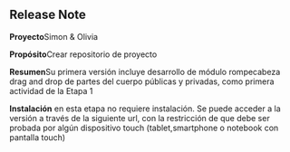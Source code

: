 <h2>Release Note </h2>
<p><b>Proyecto</b>Simon & Olivia</p>
<p><b>Propósito</b>Crear repositorio de proyecto</p>
<p><b>Resumen</b>Su primera versión incluye desarrollo de módulo rompecabeza drag and drop de partes del cuerpo públicas y privadas, como primera actividad de la Etapa 1</p>
<p><b>Instalación</b> en esta etapa no requiere instalación. Se puede acceder a la versión a través de la siguiente url, con la restricción  de que debe ser probada por algún dispositivo touch (tablet,smartphone o notebook con pantalla touch) </p>
